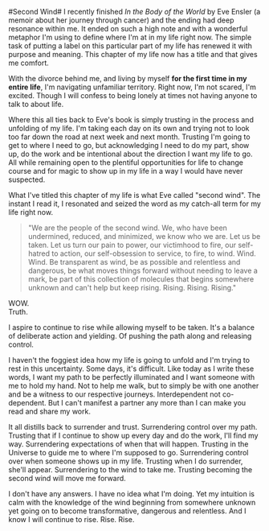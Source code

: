 #Second Wind#
I recently finished _In the Body of the World_ by Eve Ensler (a memoir about her journey through cancer) and the ending had deep resonance within me. It ended on such a high note and with a wonderful metaphor I'm using to define where I'm at in my life right now. The simple task of putting a label on this particular part of my life has renewed it with purpose and meaning. This chapter of my life now has a title and that gives me comfort.

With the divorce behind me, and living by myself **for the first time in my entire life**, I'm navigating unfamiliar territory. Right now, I'm not scared, I'm excited. Though I will confess to being lonely at times not having anyone to talk to about life.

Where this all ties back to Eve's book is simply trusting in the process and unfolding of my life. I'm taking each day on its own and trying not to look too far down the road at next week and next month. Trusting I'm going to get to where I need to go, but acknowledging I need to do my part, show up, do the work and be intentional about the direction I want my life to go. All while remaining open to the plentiful opportunities for life to change course and for magic to show up in my life in a way I would have never suspected.

What I've titled this chapter of my life is what Eve called "second wind". The instant I read it, I resonated and seized the word as my catch-all term for my life right now.
> "We are the people of the second wind. We, who have been undermined, reduced, and minimized, we know who we are. Let us be taken. Let us turn our pain to power, our victimhood to fire, our self-hatred to action, our self-obsession to service, to fire, to wind. Wind. Wind. Be transparent as wind, be as possible and relentless and dangerous, be what moves things forward without needing to leave a mark, be part of this collection of molecules that begins somewhere unknown and can't help but keep rising. Rising. Rising. Rising."

WOW.  
Truth.  

I aspire to continue to rise while allowing myself to be taken. It's a balance of deliberate action and yielding. Of pushing the path along and releasing control.

I haven't the foggiest idea how my life is going to unfold and I'm trying to rest in this uncertainty. Some days, it's difficult. Like today as I write these words, I want my path to be perfectly illuminated and I want someone with me to hold my hand. Not to help me walk, but to simply be with one another and be a witness to our respective journeys. Interdependent not co-dependent. But I can't manifest a partner any more than I can make you read and share my work.

It all distills back to surrender and trust. Surrendering control over my path. Trusting that if I continue to show up every day and do the work, I'll find my way. Surrendering expectations of when that will happen. Trusting in the Universe to guide me to where I'm supposed to go. Surrendering control over when someone shows up in my life. Trusting when I do surrender, she'll appear. Surrendering to the wind to take me. Trusting becoming the second wind will move me forward.

I don't have any answers. I have no idea what I'm doing. Yet my intuition is calm with the knowledge of the wind beginning from somewhere unknown yet going on to become transformative, dangerous and relentless. And I know I will continue to rise. Rise. Rise.  
